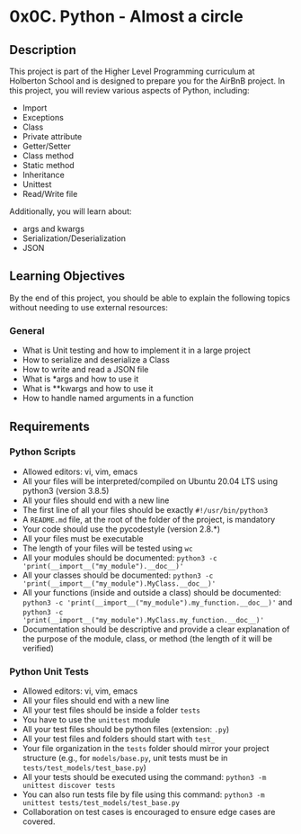 # 0x0C. Python - Almost a circle

## Description

This project is part of the Higher Level Programming curriculum at Holberton School and is designed to prepare you for the AirBnB project. In this project, you will review various aspects of Python, including:

- Import
- Exceptions
- Class
- Private attribute
- Getter/Setter
- Class method
- Static method
- Inheritance
- Unittest
- Read/Write file

Additionally, you will learn about:

- args and kwargs
- Serialization/Deserialization
- JSON

## Learning Objectives

By the end of this project, you should be able to explain the following topics without needing to use external resources:

### General

- What is Unit testing and how to implement it in a large project
- How to serialize and deserialize a Class
- How to write and read a JSON file
- What is *args and how to use it
- What is **kwargs and how to use it
- How to handle named arguments in a function


## Requirements

### Python Scripts

- Allowed editors: vi, vim, emacs
- All your files will be interpreted/compiled on Ubuntu 20.04 LTS using python3 (version 3.8.5)
- All your files should end with a new line
- The first line of all your files should be exactly `#!/usr/bin/python3`
- A `README.md` file, at the root of the folder of the project, is mandatory
- Your code should use the pycodestyle (version 2.8.*)
- All your files must be executable
- The length of your files will be tested using `wc`
- All your modules should be documented: `python3 -c 'print(__import__("my_module").__doc__)'`
- All your classes should be documented: `python3 -c 'print(__import__("my_module").MyClass.__doc__)'`
- All your functions (inside and outside a class) should be documented: `python3 -c 'print(__import__("my_module").my_function.__doc__)'` and `python3 -c 'print(__import__("my_module").MyClass.my_function.__doc__)'`
- Documentation should be descriptive and provide a clear explanation of the purpose of the module, class, or method (the length of it will be verified)

### Python Unit Tests

- Allowed editors: vi, vim, emacs
- All your files should end with a new line
- All your test files should be inside a folder `tests`
- You have to use the `unittest` module
- All your test files should be python files (extension: `.py`)
- All your test files and folders should start with `test_`
- Your file organization in the `tests` folder should mirror your project structure (e.g., for `models/base.py`, unit tests must be in `tests/test_models/test_base.py`)
- All your tests should be executed using the command: `python3 -m unittest discover tests`
- You can also run tests file by file using this command: `python3 -m unittest tests/test_models/test_base.py`
- Collaboration on test cases is encouraged to ensure edge cases are covered.

